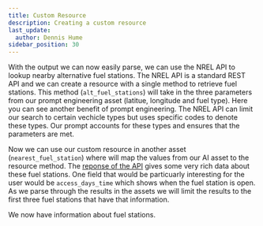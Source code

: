 ```yaml
---
title: Custom Resource
description: Creating a custom resource
last_update:
  author: Dennis Hume
sidebar_position: 30
---
```


With the output we can now easily parse, we can use the NREL API to lookup nearby alternative fuel stations. The NREL API is a standard REST API and we can create a resource with a single method to retrieve fuel stations. This method (`alt_fuel_stations`) will take in the three parameters from our prompt engineering asset (latitue, longitude and fuel type). Here you can see another benefit of prompt engineering. The NREL API can limit our search to certain vechicle types but uses specific codes to denote these types. Our prompt accounts for these types and ensures that the parameters are met.

<CodeExample path="project_prompt_eng/project_prompt_eng/resources.py" language="python" lineStart="4" lineEnd="31"/>

Now we can use our custom resource in another asset (`nearest_fuel_station`) where will map the values from our AI asset to the resource method. The [reponse of the API](https://developer.nrel.gov/docs/transportation/alt-fuel-stations-v1/nearest/#fuel-station-record-fields) gives some very rich data about these fuel stations. One field that would be particuarly interesting for the user would be `access_days_time` which shows when the fuel station is open. As we parse through the results in the assets we will limit the results to the first three fuel stations that have that information.

<CodeExample path="project_prompt_eng/project_prompt_eng/assets.py" language="python" lineStart="95" lineEnd="115"/>

We now have information about fuel stations.